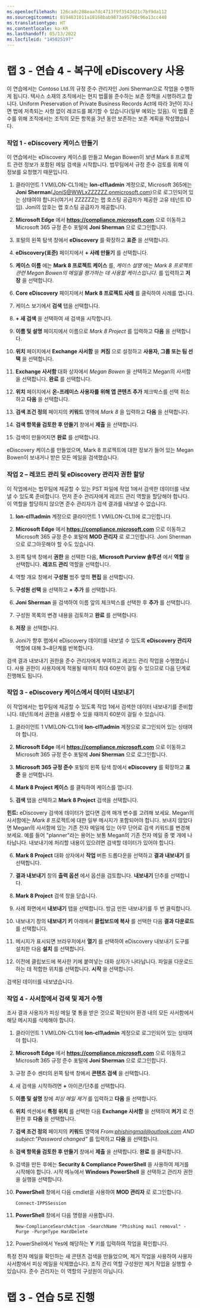 ```yaml
---
ms.openlocfilehash: 126cadc288eaa7dc4713f9f3543d21c7bf9da112
ms.sourcegitcommit: 8194831011a18168bab9873a95798c96a13cc448
ms.translationtype: HT
ms.contentlocale: ko-KR
ms.lasthandoff: 05/13/2022
ms.locfileid: "145025197"
---
```

# <a name="lab-3---exercise-4---use-ediscovery-for-recovery"></a>랩 3 - 연습 4 - 복구에 eDiscovery 사용

이 연습에서는 Contoso Ltd.의 규정 준수 관리자인 Joni Sherman으로 작업을 수행하게 됩니다. 텍사스 소재의 조직에서는 현지 법률을 준수하는 보존 정책을 시행하려고 합니다. Uniform Preservation of Private Business Records Act에 따라 3년이 지나면 법에 저촉되는 사항 없이 레코드를 폐기할 수 있습니다(일부 예외는 있음). 이 법률 준수를 위해 조직에서는 조직의 모든 항목을 3년 동안 보존하는 보존 계획을 작성했습니다.

### <a name="task-1--create-ediscovery-case"></a>작업 1 - eDiscovery 케이스 만들기

이 연습에서는 eDiscovery 케이스를 만들고 Megan Bowen이 보낸 Mark 8 프로젝트 관련 정보가 포함된 메일 검색을 시작합니다. 법무팀에서 규정 준수 검토를 위해 이 정보를 요청했기 때문입니다.

1. 클라이언트 1 VM(LON-CL1)에는 **lon-cl1\admin** 계정으로, Microsoft 365에는 **Joni Sherman**(JoniS@WWLxZZZZZZ.onmicrosoft.com)으로 로그인되어 있는 상태여야 합니다(여기서 ZZZZZZ는 랩 호스팅 공급자가 제공한 고유 테넌트 ID임).  Joni의 암호는 랩 호스팅 공급자가 제공합니다. 

2. **Microsoft Edge** 에서 **https://compliance.microsoft.com** 으로 이동하고 Microsoft 365 규정 준수 포털에 **Joni Sherman** 으로 로그인합니다.

3. 포털의 왼쪽 탐색 창에서 **eDiscovery** 를 확장하고 **표준** 을 선택합니다.

4. **eDiscovery(표준)** 페이지에서 **+ 사례 만들기** 를 선택합니다.

5. **케이스 이름** 에는 **Mark 8 프로젝트 케이스** 를, *케이스 설명* 에는 *Mark 8 프로젝트 관련 Megan Bowen의 메일을 평가하는 데 사용할 케이스입니다.* 를 입력하고 **저장** 을 선택합니다.

6. **Core eDiscovery** 페이지에서 **Mark 8 프로젝트 사례** 를 클릭하여 사례를 엽니다.

7. 케이스 보기에서 **검색** 탭을 선택합니다.

8. **+ 새 검색** 을 선택하여 새 검색을 시작합니다.

9. **이름 및 설명** 페이지에서 이름으로 *Mark 8 Project* 를 입력하고 **다음** 을 선택합니다.

10. **위치** 페이지에서 **Exchange 사서함** 을 **켜짐** 으로 설정하고 **사용자, 그룹 또는 팀 선택** 을 선택합니다.

11. **Exchange 사서함** 대화 상자에서 *Megan Bowen* 을 선택하고 Megan의 사서함을 선택합니다.  **완료** 를 선택합니다.

12. **위치** 페이지에서 **온-프레미스 사용자를 위해 앱 콘텐츠 추가** 체크박스를 선택 취소하고 **다음** 을 선택합니다.

13. **검색 조건 정의** 페이지의 **키워드** 영역에 *Mark 8* 을 입력하고 **다음** 을 선택합니다.

14. **검색 항목을 검토한 후 만들기** 창에서 **제출** 을 선택합니다.

15. 검색이 만들어지면 **완료** 를 선택합니다.

eDiscovery 케이스를 만들었으며, Mark 8 프로젝트에 대한 정보가 들어 있는 Megan Bowen이 보내거나 받은 모든 메일을 검색했습니다.

### <a name="task-2--assign-records-management-and-ediscovery-manager-permissions"></a>작업 2 – 레코드 관리 및 eDiscovery 관리자 권한 할당

이 작업에서는 법무팀에 제공할 수 있는 PST 파일에 작업 1에서 검색한 데이터를 내보낼 수 있도록 준비합니다. 먼저 준수 관리자에게 레코드 관리 역할을 할당해야 합니다. 이 역할을 할당하지 않으면 준수 관리자가 검색 결과를 내보낼 수 없습니다.

1. **lon-cl1\admin** 계정으로 클라이언트 1 VM(LON-CL1)에 로그인합니다.

2. **Microsoft Edge** 에서 **https://compliance.microsoft.com** 으로 이동하고 Microsoft 365 규정 준수 포털에 **MOD 관리자** 로 로그인합니다.  Joni Sherman으로 로그아웃해야 할 수도 있습니다. 

3. 왼쪽 탐색 창에서 **권한** 을 선택한 다음, **Microsoft Purview 솔루션** 에서 **역할** 을 선택합니다.  **레코드 관리** 역할을 선택합니다.

4. 역할 개요 창에서 **구성원** 범주 옆의 **편집** 을 선택합니다.

5. **구성원 선택** 을 선택하고 **+ 추가** 를 선택합니다.
 
6. **Joni Sherman** 을 검색하여 이름 앞의 체크박스를 선택한 후 **추가** 를 선택합니다.

7. 구성원 목록의 변경 내용을 검토하고 **완료** 를 선택합니다.

8. **저장** 을 선택합니다.  

9. Joni가 향후 랩에서 eDiscovery 데이터를 내보낼 수 있도록 **eDiscovery 관리자** 역할에 대해 3~8단계를 반복합니다.

검색 결과 내보내기 권한을 준수 관리자에게 부여하고 레코드 관리 작업을 수행했습니다. 사용 권한이 사용자에게 적용될 때까지 최대 60분이 걸릴 수 있으므로 다음 단계로 진행해도 됩니다.

### <a name="task-3--export-data-from-ediscovery-case"></a>작업 3 - eDiscovery 케이스에서 데이터 내보내기

이 작업에서는 법무팀에 제공할 수 있도록 작업 1에서 검색한 데이터 내보내기를 준비합니다.  테넌트에서 권한을 사용할 수 있을 때까지 60분이 걸릴 수 있습니다.

1. 클라이언트 1 VM(LON-CL1)에 **lon-cl1\admin** 계정으로 로그인되어 있는 상태여야 합니다.

2. **Microsoft Edge** 에서 **https://compliance.microsoft.com** 으로 이동하고 Microsoft 365 규정 준수 포털에 **Joni Sherman** 으로 로그인합니다.

3. **Microsoft 365 규정 준수** 포털의 왼쪽 탐색 창에서 **eDiscovery** 를 확장하고 **표준** 을 선택합니다.

4. **Mark 8 Project 케이스** 를 클릭하여 케이스를 엽니다.

5. **검색** 탭을 선택하고 **Mark 8 Project** 검색을 선택합니다.

**힌트:** eDiscovery 검색에 데이터가 없다면 검색 매개 변수를 고려해 보세요. Megan의 사서함에는 *Mark 8* 프로젝트에 대한 일부 메시지가 포함되어야 합니다.  보내지 않았다면 Megan의 사서함에 있는 기존 전자 메일에 있는 아무 단어로 검색 키워드를 변경해 보세요.  예를 들어 "planner"라는 용어는 보통 Megan의 기존 전자 메일 중 몇 개에 나타납니다.  내보내기에 처리할 내용이 있으려면 검색할 데이터가 있어야 합니다.

6. **Mark 8 Project** 대화 상자에서 **작업** 버튼 드롭다운을 선택하고 **결과 내보내기** 를 선택합니다.

7. **결과 내보내기** 창의 **출력 옵션** 에서 옵션을 검토합니다.  **내보내기** 단추를 선택합니다.

8. **Mark 8 Project** 검색 창을 닫습니다.  

9. 사례 화면에서 **내보내기** 탭을 선택합니다.  방금 만든 내보내기를 두 번 클릭합니다.

10.  내보내기 창의 **내보내기 키** 아래에서 **클립보드에 복사** 를 선택한 다음 **결과 다운로드** 를 선택합니다.
  
11.  메시지가 표시되면 브라우저에서 **열기** 를 선택하여 eDiscovery 내보내기 도구를 설치한 다음 **설치** 를 선택합니다.

12.  이전에 클립보드에 복사한 키에 붙여넣는 대화 상자가 나타납니다.  파일을 다운로드하는 데 적합한 위치를 선택합니다.  **시작** 을 선택합니다.

검색된 데이터를 내보냈습니다.

### <a name="task-4--perform-search--purge-on-mailboxes"></a>작업 4 - 사서함에서 검색 및 제거 수행

조사 결과 사용자가 피싱 메일 몇 통을 받은 것으로 확인되어 환경 내의 모든 사서함에서 해당 메시지를 삭제해야 합니다.

1. 클라이언트 1 VM(LON-CL1)에 **lon-cl1\admin** 계정으로 로그인되어 있는 상태여야 합니다.

2. **Microsoft Edge** 에서 **https://compliance.microsoft.com** 으로 이동하고 Microsoft 365 규정 준수 포털에 **Joni Sherman** 으로 로그인합니다.

3. 규정 준수 센터의 왼쪽 탐색 창에서 **콘텐츠 검색** 을 선택합니다.

4. 새 검색을 시작하려면 **+** 아이콘/단추를 선택합니다.

5. **이름 및 설명** 창에 *피싱 메일 제거* 를 입력하고 **다음** 을 선택합니다.

6. **위치** 섹션에서 **특정 위치** 를 선택한 다음 **Exchange 사서함** 을 선택하여 **켜기** 로 전환한 후 **다음** 을 선택합니다.

7. **검색 조건 정의** 페이지의 **키워드** 영역에 *From:phishingmail@outlook.com AND subject:"Password changed"* 를 입력하고 **다음** 을 선택합니다.

8. **검색 항목을 검토한 후 만들기** 창에서 **제출** 을 선택합니다. **완료** 를 클릭합니다.

9. 검색을 만든 후에는 **Security & Compliance PowerShell** 을 사용하여 제거를 시작해야 합니다. 시작 메뉴에서 **Windows PowerShell** 을 선택하고 관리자 권한을 실행을 선택합니다.

10. **PowerShell** 창에서 다음 cmdlet을 사용하여 **MOD 관리자** 로 로그인합니다.

    `Connect-IPPSSession`

11. **PowerShell** 창에서 다음 명령을 사용합니다.

    `New-ComplianceSearchAction -SearchName "Phishing mail removal" -Purge -PurgeType HardDelete`

12. PowerShell에서 Yes에 해당하는 **Y** 키를 입력하여 작업을 확인합니다.

특정 전자 메일을 확인하는 새 콘텐츠 검색을 만들었으며, 제거 작업을 사용하여 사용자 사서함에서 피싱 메일을 삭제했습니다. 조직 관리 역할 구성원만 제거 작업을 실행할 수 있습니다. 준수 관리자는 이 역할의 구성원이 아닙니다.

# <a name="proceed-to-lab-3---exercise-5"></a>랩 3 - 연습 5로 진행

